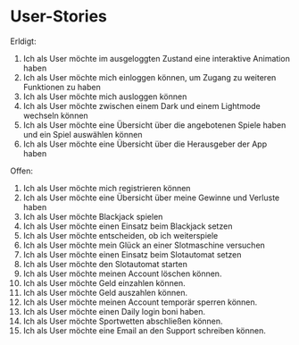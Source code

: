 # User-Stories

Erldigt:
1. Ich als User möchte im ausgeloggten Zustand eine interaktive Animation haben
2. Ich als User möchte mich einloggen können, um Zugang zu weiteren Funktionen zu haben
3. Ich als User möchte mich ausloggen können
4. Ich als User möchte zwischen einem Dark und einem Lightmode wechseln können
5. Ich als User möchte eine Übersicht über die angebotenen Spiele haben und ein Spiel auswählen können
6. Ich als User möchte eine Übersicht über die Herausgeber der App haben

Offen:
1. Ich als User möchte mich registrieren können
2. Ich als User möchte eine Übersicht über meine Gewinne und Verluste haben
3. Ich als User möchte Blackjack spielen
4. Ich als User möchte einen Einsatz beim Blackjack setzen
5. Ich als User möchte entscheiden, ob ich weiterspiele
6. Ich als User möchte mein Glück an einer Slotmaschine versuchen
7. Ich als User möchte einen Einsatz beim Slotautomat setzen
8. Ich als User möchte den Slotautomat starten
9. Ich als User möchte meinen Account löschen können.
10. Ich als User möchte Geld einzahlen können.
11. Ich als User möchte Geld auszahlen können.
12. Ich als User möchte meinen Account temporär sperren können.
13. Ich als User möchte einen Daily login boni haben.
14. Ich als User möchte Sportwetten abschließen können.
15. Ich als User möchte eine Email an den Support schreiben können.
